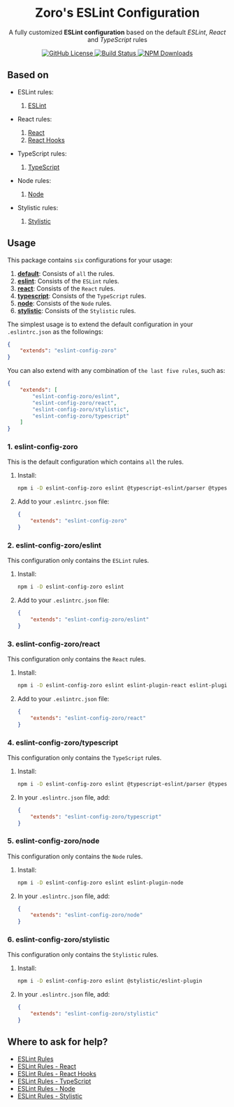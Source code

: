 <h1 align="center">Zoro's ESLint Configuration</h1>
<p align="center">A fully customized <b>ESLint configuration</b> based on the default <i>ESLint</i>, <i>React</i> and <i>TypeScript</i> rules</p>
<p align="center">
    <a href="https://github.com/nonoroazoro/eslint-config-zoro/blob/master/LICENSE">
        <img src="https://img.shields.io/npm/l/eslint-config-zoro.svg" alt="GitHub License" />
    </a>
    <a href="https://travis-ci.org/nonoroazoro/eslint-config-zoro">
        <img src="https://img.shields.io/travis/nonoroazoro/eslint-config-zoro/master.svg" alt="Build Status" />
    </a>
    <a href="https://www.npmjs.com/package/eslint-config-zoro">
        <img src="https://img.shields.io/npm/dw/eslint-config-zoro.svg" alt="NPM Downloads" />
    </a>
</p>

## Based on

- ESLint rules:
    1. [ESLint](https://eslint.org/docs/rules)

- React rules:
    1. [React](https://github.com/yannickcr/eslint-plugin-react/tree/master/docs/rules)
    1. [React Hooks](https://github.com/facebook/react/tree/main/packages/eslint-plugin-react-hooks)

- TypeScript rules:
    1. [TypeScript](https://github.com/typescript-eslint/typescript-eslint/tree/main/packages/eslint-plugin/docs/rules)

- Node rules:
    1. [Node](https://github.com/mysticatea/eslint-plugin-node/tree/master/docs/rules)

- Stylistic rules:
    1. [Stylistic](https://eslint.style/rules)

## Usage

This package contains `six` configurations for your usage:

1. **[default](#1-eslint-config-zoro)**: Consists of `all` the rules.
1. **[eslint](#2-eslint-config-zoroeslint)**: Consists of the `ESLint` rules.
1. **[react](#3-eslint-config-zororeact)**: Consists of the `React` rules.
1. **[typescript](#4-eslint-config-zorotypescript)**: Consists of the `TypeScript` rules.
1. **[node](#5-eslint-config-zoronode)**: Consists of the `Node` rules.
1. **[stylistic](#6-eslint-config-zorostylistic)**: Consists of the `Stylistic` rules.

The simplest usage is to extend the default configuration in your `.eslintrc.json` as the followings:

```json
{
    "extends": "eslint-config-zoro"
}
```

You can also extend with any combination of `the last five rules`, such as:

```json
{
    "extends": [
        "eslint-config-zoro/eslint",
        "eslint-config-zoro/react",
        "eslint-config-zoro/stylistic",
        "eslint-config-zoro/typescript"
    ]
}
```

### 1. eslint-config-zoro

This is the default configuration which contains `all` the rules.

1. Install:

    ```sh
    npm i -D eslint-config-zoro eslint @typescript-eslint/parser @typescript-eslint/eslint-plugin eslint-plugin-react eslint-plugin-react-hooks eslint-plugin-node
    ```

1. Add to your `.eslintrc.json` file:

    ```json
    {
        "extends": "eslint-config-zoro"
    }
    ```

### 2. eslint-config-zoro/eslint

This configuration only contains the `ESLint` rules.

1. Install:

    ```sh
    npm i -D eslint-config-zoro eslint
    ```

1. Add to your `.eslintrc.json` file:

    ```json
    {
        "extends": "eslint-config-zoro/eslint"
    }
    ```

### 3. eslint-config-zoro/react

This configuration only contains the `React` rules.

1. Install:

    ```sh
    npm i -D eslint-config-zoro eslint eslint-plugin-react eslint-plugin-react-hooks
    ```

1. Add to your `.eslintrc.json` file:

    ```json
    {
        "extends": "eslint-config-zoro/react"
    }
    ```

### 4. eslint-config-zoro/typescript

This configuration only contains the `TypeScript` rules.

1. Install:

    ```sh
    npm i -D eslint-config-zoro eslint @typescript-eslint/parser @typescript-eslint/eslint-plugin
    ```

1. In your `.eslintrc.json` file, add:

    ```json
    {
        "extends": "eslint-config-zoro/typescript"
    }
    ```

### 5. eslint-config-zoro/node

This configuration only contains the `Node` rules.

1. Install:

    ```sh
    npm i -D eslint-config-zoro eslint eslint-plugin-node
    ```

1. In your `.eslintrc.json` file, add:

    ```json
    {
        "extends": "eslint-config-zoro/node"
    }
    ```

### 6. eslint-config-zoro/stylistic

This configuration only contains the `Stylistic` rules.

1. Install:

    ```sh
    npm i -D eslint-config-zoro eslint @stylistic/eslint-plugin
    ```

1. In your `.eslintrc.json` file, add:

    ```json
    {
        "extends": "eslint-config-zoro/stylistic"
    }
    ```

## Where to ask for help?

- [ESLint Rules](http://eslint.org/docs/rules)
- [ESLint Rules - React](https://github.com/yannickcr/eslint-plugin-react)
- [ESLint Rules - React Hooks](https://github.com/facebook/react/tree/main/packages/eslint-plugin-react-hooks)
- [ESLint Rules - TypeScript](https://github.com/typescript-eslint/typescript-eslint/tree/main/packages/eslint-plugin)
- [ESLint Rules - Node](https://github.com/mysticatea/eslint-plugin-node)
- [ESLint Rules - Stylistic](https://eslint.style/rules)
